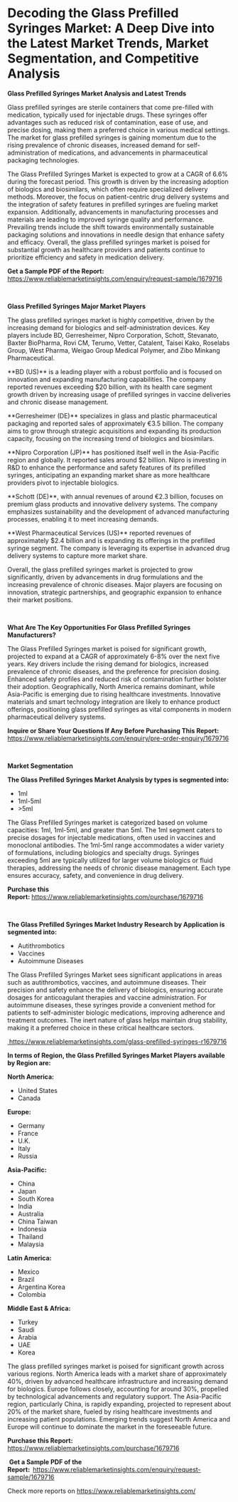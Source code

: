 <p><h1>Decoding the Glass Prefilled Syringes Market: A Deep Dive into the Latest Market Trends, Market Segmentation, and Competitive Analysis</h1></p><p><strong>Glass Prefilled Syringes Market Analysis and Latest Trends</strong></p>
<p><p>Glass prefilled syringes are sterile containers that come pre-filled with medication, typically used for injectable drugs. These syringes offer advantages such as reduced risk of contamination, ease of use, and precise dosing, making them a preferred choice in various medical settings. The market for glass prefilled syringes is gaining momentum due to the rising prevalence of chronic diseases, increased demand for self-administration of medications, and advancements in pharmaceutical packaging technologies.</p><p>The Glass Prefilled Syringes Market is expected to grow at a CAGR of 6.6% during the forecast period. This growth is driven by the increasing adoption of biologics and biosimilars, which often require specialized delivery methods. Moreover, the focus on patient-centric drug delivery systems and the integration of safety features in prefilled syringes are fueling market expansion. Additionally, advancements in manufacturing processes and materials are leading to improved syringe quality and performance. Prevailing trends include the shift towards environmentally sustainable packaging solutions and innovations in needle design that enhance safety and efficacy. Overall, the glass prefilled syringes market is poised for substantial growth as healthcare providers and patients continue to prioritize efficiency and safety in medication delivery.</p></p>
<p><strong>Get a Sample PDF of the Report:&nbsp;</strong> <a href="https://www.reliablemarketinsights.com/enquiry/request-sample/1679716?utm_campaign=3554&utm_medium=2&utm_source=Github&utm_content=ia&utm_term=25032025&utm_id=glass-prefilled-syringes">https://www.reliablemarketinsights.com/enquiry/request-sample/1679716</a></p>
<p>&nbsp;</p>
<p><strong>Glass Prefilled Syringes Major Market Players</strong></p>
<p><p>The glass prefilled syringes market is highly competitive, driven by the increasing demand for biologics and self-administration devices. Key players include BD, Gerresheimer, Nipro Corporation, Schott, Stevanato, Baxter BioPharma, Rovi CM, Terumo, Vetter, Catalent, Taisei Kako, Roselabs Group, West Pharma, Weigao Group Medical Polymer, and Zibo Minkang Pharmaceutical.</p><p>**BD (US)** is a leading player with a robust portfolio and is focused on innovation and expanding manufacturing capabilities. The company reported revenues exceeding $20 billion, with its health care segment growth driven by increasing usage of prefilled syringes in vaccine deliveries and chronic disease management.</p><p>**Gerresheimer (DE)** specializes in glass and plastic pharmaceutical packaging and reported sales of approximately €3.5 billion. The company aims to grow through strategic acquisitions and expanding its production capacity, focusing on the increasing trend of biologics and biosimilars.</p><p>**Nipro Corporation (JP)** has positioned itself well in the Asia-Pacific region and globally. It reported sales around $2 billion. Nipro is investing in R&D to enhance the performance and safety features of its prefilled syringes, anticipating an expanding market share as more healthcare providers pivot to injectable biologics.</p><p>**Schott (DE)**, with annual revenues of around €2.3 billion, focuses on premium glass products and innovative delivery systems. The company emphasizes sustainability and the development of advanced manufacturing processes, enabling it to meet increasing demands.</p><p>**West Pharmaceutical Services (US)** reported revenues of approximately $2.4 billion and is expanding its offerings in the prefilled syringe segment. The company is leveraging its expertise in advanced drug delivery systems to capture more market share.</p><p>Overall, the glass prefilled syringes market is projected to grow significantly, driven by advancements in drug formulations and the increasing prevalence of chronic diseases. Major players are focusing on innovation, strategic partnerships, and geographic expansion to enhance their market positions.</p></p>
<p>&nbsp;</p>
<p><strong>What Are The Key Opportunities For Glass Prefilled Syringes Manufacturers?</strong></p>
<p><p>The Glass Prefilled Syringes market is poised for significant growth, projected to expand at a CAGR of approximately 6-8% over the next five years. Key drivers include the rising demand for biologics, increased prevalence of chronic diseases, and the preference for precision dosing. Enhanced safety profiles and reduced risk of contamination further bolster their adoption. Geographically, North America remains dominant, while Asia-Pacific is emerging due to rising healthcare investments. Innovative materials and smart technology integration are likely to enhance product offerings, positioning glass prefilled syringes as vital components in modern pharmaceutical delivery systems.</p></p>
<p><strong>Inquire or Share Your Questions If Any Before Purchasing This Report:</strong> <a href="https://www.reliablemarketinsights.com/enquiry/pre-order-enquiry/1679716?utm_campaign=3554&utm_medium=2&utm_source=Github&utm_content=ia&utm_term=25032025&utm_id=glass-prefilled-syringes">https://www.reliablemarketinsights.com/enquiry/pre-order-enquiry/1679716</a></p>
<p>&nbsp;</p>
<p><strong>Market Segmentation</strong></p>
<p><strong>The Glass Prefilled Syringes Market Analysis by types is segmented into:</strong></p>
<p><ul><li>1ml</li><li>1ml-5ml</li><li>>5ml</li></ul></p>
<p><p>The Glass Prefilled Syringes market is categorized based on volume capacities: 1ml, 1ml-5ml, and greater than 5ml. The 1ml segment caters to precise dosages for injectable medications, often used in vaccines and monoclonal antibodies. The 1ml-5ml range accommodates a wider variety of formulations, including biologics and specialty drugs. Syringes exceeding 5ml are typically utilized for larger volume biologics or fluid therapies, addressing the needs of chronic disease management. Each type ensures accuracy, safety, and convenience in drug delivery.</p></p>
<p><strong>Purchase this Report:&nbsp;</strong><a href="https://www.reliablemarketinsights.com/purchase/1679716?utm_campaign=3554&utm_medium=2&utm_source=Github&utm_content=ia&utm_term=25032025&utm_id=glass-prefilled-syringes">https://www.reliablemarketinsights.com/purchase/1679716</a></p>
<p>&nbsp;</p>
<p><strong>The Glass Prefilled Syringes Market Industry Research by Application is segmented into:</strong></p>
<p><ul><li>Autithrombotics</li><li>Vaccines</li><li>Autoimmune Diseases</li></ul></p>
<p><p>The Glass Prefilled Syringes Market sees significant applications in areas such as autithrombotics, vaccines, and autoimmune diseases. Their precision and safety enhance the delivery of biologics, ensuring accurate dosages for anticoagulant therapies and vaccine administration. For autoimmune diseases, these syringes provide a convenient method for patients to self-administer biologic medications, improving adherence and treatment outcomes. The inert nature of glass helps maintain drug stability, making it a preferred choice in these critical healthcare sectors.</p></p>
<p><a href="https://www.reliablemarketinsights.com/glass-prefilled-syringes-r1679716?utm_campaign=3554&utm_medium=2&utm_source=Github&utm_content=ia&utm_term=25032025&utm_id=glass-prefilled-syringes">&nbsp;https://www.reliablemarketinsights.com/glass-prefilled-syringes-r1679716</a></p>
<p><strong>In terms of Region, the Glass Prefilled Syringes Market Players available by Region are:</strong></p>
<p>
    <p> <strong> North America: </strong>
        <ul>
            <li>United States</li>
            <li>Canada</li>
        </ul>
        </p> 
    <p> <strong> Europe: </strong>
        <ul>
            <li>Germany</li>
            <li>France</li>
            <li>U.K.</li>
            <li>Italy</li>
            <li>Russia</li>
        </ul>
        </p> 
    <p> <strong> Asia-Pacific: </strong>
        <ul>
            <li>China</li>
            <li>Japan</li>
            <li>South Korea</li>
            <li>India</li>
            <li>Australia</li>
            <li>China Taiwan</li>
            <li>Indonesia</li>
            <li>Thailand</li>
            <li>Malaysia</li>
        </ul>
        </p> 
    <p> <strong> Latin America: </strong>
        <ul>
            <li>Mexico</li>
            <li>Brazil</li>
            <li>Argentina Korea</li>
            <li>Colombia</li>
        </ul>
        </p> 
    <p> <strong> Middle East & Africa: </strong>
        <ul>
            <li>Turkey</li>
            <li>Saudi</li>
            <li>Arabia</li>
            <li>UAE</li>
            <li>Korea</li>
        </ul>
    </p>
    </p>
<p><p>The glass prefilled syringes market is poised for significant growth across various regions. North America leads with a market share of approximately 40%, driven by advanced healthcare infrastructure and increasing demand for biologics. Europe follows closely, accounting for around 30%, propelled by technological advancements and regulatory support. The Asia-Pacific region, particularly China, is rapidly expanding, projected to represent about 20% of the market share, fueled by rising healthcare investments and increasing patient populations. Emerging trends suggest North America and Europe will continue to dominate the market in the foreseeable future.</p></p>
<p><strong>Purchase this Report: </strong><a href="https://www.reliablemarketinsights.com/purchase/1679716?utm_campaign=3554&utm_medium=2&utm_source=Github&utm_content=ia&utm_term=25032025&utm_id=glass-prefilled-syringes">https://www.reliablemarketinsights.com/purchase/1679716</a></p>
<p>&nbsp;<strong>Get a Sample PDF of the Report:&nbsp;&nbsp;</strong><a href="https://www.reliablemarketinsights.com/enquiry/request-sample/1679716?utm_campaign=3554&utm_medium=2&utm_source=Github&utm_content=ia&utm_term=25032025&utm_id=glass-prefilled-syringes">https://www.reliablemarketinsights.com/enquiry/request-sample/1679716</a></p>
<p><strong></strong></p>
<p>Check more reports on <a href="https://www.reliablemarketinsights.com/?utm_campaign=3554&utm_medium=2&utm_source=Github&utm_content=ia&utm_term=25032025&utm_id=glass-prefilled-syringes">https://www.reliablemarketinsights.com/</a></p>